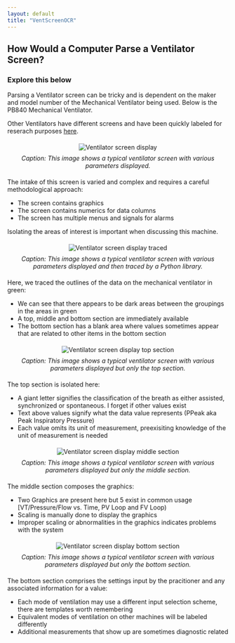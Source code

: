 ```yaml
---
layout: default
title: "VentScreenOCR"
---
```

<h2>How Would a Computer Parse a Ventilator Screen?</h2>

<h3>Explore this below</h3>

Parsing a Ventilator screen can be tricky and is dependent on the maker and model number of the Mechanical Ventilator being used. Below is the PB840 Mechanical Ventilator.

Other Ventilators have different screens and have been quickly labeled for reserach purposes <a href="/info/graphics/graphics2.html" class="nav-link ">here</a>.

<div style="text-align: center; margin: 20px 0;">
  <img src="/info/ventscreen/image.png" alt="Ventilator screen display" style="max-width: 100%; height: auto;">
  <p style="font-style: italic; margin-top: 8px;">Caption: This image shows a typical ventilator screen with various parameters displayed.</p>
</div>

The intake of this screen is varied and complex and requires a careful methodological approach:
- The screen contains graphics
- The screen contains numerics for data columns
- The screen has multiple menus and signals for alarms

Isolating the areas of interest is important when discussing this machine.

<div style="text-align: center; margin: 20px 0;">
  <img src="/info/ventscreen/contours_debug.jpg" alt="Ventilator screen display traced" style="max-width: 100%; height: auto;">
  <p style="font-style: italic; margin-top: 8px;">Caption: This image shows a typical ventilator screen with various parameters displayed and then traced by a Python library.</p>
</div>

Here, we traced the outlines of the data on the mechanical ventilator in green:
- We can see that there appears to be dark areas between the groupings in the areas in green
- A top, middle and bottom section are immediately available
- The bottom section has a blank area where values sometimes appear that are related to other items in the bottom section

<div style="text-align: center; margin: 20px 0;">
  <img src="/info/ventscreen/top_section.jpg" alt="Ventilator screen display top section" style="max-width: 100%; height: auto;">
  <p style="font-style: italic; margin-top: 8px;">Caption: This image shows a typical ventilator screen with various parameters displayed but only the top section.</p>
</div>

The top section is isolated here:
- A giant letter signifies the classification of the breath as either assisted, synchronized or spontaneous. I forget if other values exist
- Text above values signify what the data value represents (PPeak aka Peak Inspiratory Pressure)
- Each value omits its unit of measurement, preexisiting knowledge of the unit of measurement is needed

<div style="text-align: center; margin: 20px 0;">
  <img src="/info/ventscreen/middle_section.jpg" alt="Ventilator screen display middle section" style="max-width: 100%; height: auto;">
  <p style="font-style: italic; margin-top: 8px;">Caption: This image shows a typical ventilator screen with various parameters displayed but only the middle section.</p>
</div>

The middle section composes the graphics:
- Two Graphics are present here but 5 exist in common usage [VT/Pressure/Flow vs. Time, PV Loop and FV Loop)
- Scaling is manually done to display the graphics
- Improper scaling or abnormalities in the graphics indicates problems with the system

<div style="text-align: center; margin: 20px 0;">
  <img src="/info/ventscreen/bottom_section.jpg" alt="Ventilator screen display bottom section" style="max-width: 100%; height: auto;">
  <p style="font-style: italic; margin-top: 8px;">Caption: This image shows a typical ventilator screen with various parameters displayed but only the bottom section.</p>
</div>

The bottom section comprises the settings input by the pracitioner and any associated information for a value:
- Each mode of ventilation may use a different input selection scheme, there are templates worth remembering
- Equivalent modes of ventilation on other machines will be labeled differently
- Additional measurements that show up are sometimes diagnostic related
